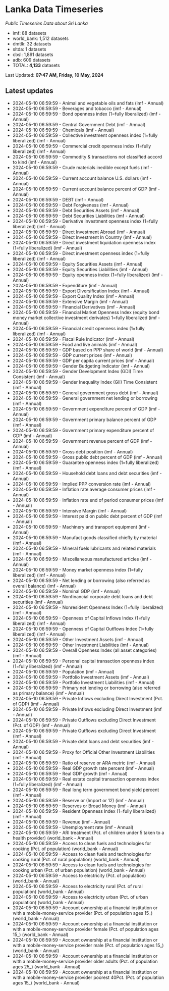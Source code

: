 # Lanka Data Timeseries
*Public Timeseries Data about Sri Lanka*

* imf: 88 datasets
* world_bank: 1,512 datasets
* dmtlk: 32 datasets
* sltda: 1 datasets
* cbsl: 1,891 datasets
* adb: 609 datasets
* TOTAL: **4,133** datasets

Last Updated: **07:47 AM, Friday, 10 May, 2024**

## Latest updates

* 2024-05-10 06:59:59 - Animal and vegetable oils and fats (imf - Annual)
* 2024-05-10 06:59:59 - Beverages and tobacco (imf - Annual)
* 2024-05-10 06:59:59 - Bond openness index (1=fully liberalized) (imf - Annual)
* 2024-05-10 06:59:59 - Central Government Debt (imf - Annual)
* 2024-05-10 06:59:59 - Chemicals (imf - Annual)
* 2024-05-10 06:59:59 - Collective investment openness index (1=fully liberalized) (imf - Annual)
* 2024-05-10 06:59:59 - Commercial credit openness index (1=fully liberalized) (imf - Annual)
* 2024-05-10 06:59:59 - Commodity & transactions not classified accord to kind (imf - Annual)
* 2024-05-10 06:59:59 - Crude materials inedible except fuels (imf - Annual)
* 2024-05-10 06:59:59 - Current account balance U.S. dollars (imf - Annual)
* 2024-05-10 06:59:59 - Current account balance percent of GDP (imf - Annual)
* 2024-05-10 06:59:59 - DEBT (imf - Annual)
* 2024-05-10 06:59:59 - Debt Forgiveness (imf - Annual)
* 2024-05-10 06:59:59 - Debt Securities Assets (imf - Annual)
* 2024-05-10 06:59:59 - Debt Securities Liabilities (imf - Annual)
* 2024-05-10 06:59:59 - Derivative investment openness index (1=fully liberalized) (imf - Annual)
* 2024-05-10 06:59:59 - Direct Investment Abroad (imf - Annual)
* 2024-05-10 06:59:59 - Direct Investment In Country (imf - Annual)
* 2024-05-10 06:59:59 - Direct investment liquidation openness index (1=fully liberalized) (imf - Annual)
* 2024-05-10 06:59:59 - Direct investment openness index (1=fully liberalized) (imf - Annual)
* 2024-05-10 06:59:59 - Equity Securities Assets (imf - Annual)
* 2024-05-10 06:59:59 - Equity Securities Liabilities (imf - Annual)
* 2024-05-10 06:59:59 - Equity openness index (1=fully liberalized) (imf - Annual)
* 2024-05-10 06:59:59 - Expenditure (imf - Annual)
* 2024-05-10 06:59:59 - Export Diversification Index (imf - Annual)
* 2024-05-10 06:59:59 - Export Quality Index (imf - Annual)
* 2024-05-10 06:59:59 - Extensive Margin (imf - Annual)
* 2024-05-10 06:59:59 - Financial Derivatives (imf - Annual)
* 2024-05-10 06:59:59 - Financial Market Openness Index (equity bond money market collective investment derivates) 1=fully liberalized (imf - Annual)
* 2024-05-10 06:59:59 - Financial credit openness index (1=fully liberalized) (imf - Annual)
* 2024-05-10 06:59:59 - Fiscal Rule Indicator (imf - Annual)
* 2024-05-10 06:59:59 - Food and live animals (imf - Annual)
* 2024-05-10 06:59:59 - GDP based on PPP share of world (imf - Annual)
* 2024-05-10 06:59:59 - GDP current prices (imf - Annual)
* 2024-05-10 06:59:59 - GDP per capita current prices (imf - Annual)
* 2024-05-10 06:59:59 - Gender Budgeting Indicator (imf - Annual)
* 2024-05-10 06:59:59 - Gender Development Index (GDI) Time Consistent (imf - Annual)
* 2024-05-10 06:59:59 - Gender Inequality Index (GII) Time Consistent (imf - Annual)
* 2024-05-10 06:59:59 - General government gross debt (imf - Annual)
* 2024-05-10 06:59:59 - General government net lending or borrowing (imf - Annual)
* 2024-05-10 06:59:59 - Government expenditure percent of GDP (imf - Annual)
* 2024-05-10 06:59:59 - Government primary balance percent of GDP (imf - Annual)
* 2024-05-10 06:59:59 - Government primary expenditure percent of GDP (imf - Annual)
* 2024-05-10 06:59:59 - Government revenue percent of GDP (imf - Annual)
* 2024-05-10 06:59:59 - Gross debt position (imf - Annual)
* 2024-05-10 06:59:59 - Gross public debt percent of GDP (imf - Annual)
* 2024-05-10 06:59:59 - Guarantee openness index (1=fully liberalized) (imf - Annual)
* 2024-05-10 06:59:59 - Household debt loans and debt securities (imf - Annual)
* 2024-05-10 06:59:59 - Implied PPP conversion rate (imf - Annual)
* 2024-05-10 06:59:59 - Inflation rate average consumer prices (imf - Annual)
* 2024-05-10 06:59:59 - Inflation rate end of period consumer prices (imf - Annual)
* 2024-05-10 06:59:59 - Intensive Margin (imf - Annual)
* 2024-05-10 06:59:59 - Interest paid on public debt percent of GDP (imf - Annual)
* 2024-05-10 06:59:59 - Machinery and transport equipment (imf - Annual)
* 2024-05-10 06:59:59 - Manufact goods classified chiefly by material (imf - Annual)
* 2024-05-10 06:59:59 - Mineral fuels lubricants and related materials (imf - Annual)
* 2024-05-10 06:59:59 - Miscellaneous manufactured articles (imf - Annual)
* 2024-05-10 06:59:59 - Money market openness index (1=fully liberalized) (imf - Annual)
* 2024-05-10 06:59:59 - Net lending or borrowing (also referred as overall balance) (imf - Annual)
* 2024-05-10 06:59:59 - Nominal GDP (imf - Annual)
* 2024-05-10 06:59:59 - Nonfinancial corporate debt loans and debt securities (imf - Annual)
* 2024-05-10 06:59:59 - Nonresident Openness Index (1=fully liberalized) (imf - Annual)
* 2024-05-10 06:59:59 - Openness of Capital Inflows Index (1=fully liberalized) (imf - Annual)
* 2024-05-10 06:59:59 - Openness of Capital Outflows Index (1=fully liberalized) (imf - Annual)
* 2024-05-10 06:59:59 - Other Investment Assets (imf - Annual)
* 2024-05-10 06:59:59 - Other Investment Liabilities (imf - Annual)
* 2024-05-10 06:59:59 - Overall Openness Index (all asset categories) (imf - Annual)
* 2024-05-10 06:59:59 - Personal capital transaction openness index (1=fully liberalized) (imf - Annual)
* 2024-05-10 06:59:59 - Population (imf - Annual)
* 2024-05-10 06:59:59 - Portfolio Investment Assets (imf - Annual)
* 2024-05-10 06:59:59 - Portfolio Investment Liabilities (imf - Annual)
* 2024-05-10 06:59:59 - Primary net lending or borrowing (also referred as primary balance) (imf - Annual)
* 2024-05-10 06:59:59 - Private Inflows excluding Direct Investment (Pct. of GDP) (imf - Annual)
* 2024-05-10 06:59:59 - Private Inflows excluding Direct Investment (imf - Annual)
* 2024-05-10 06:59:59 - Private Outflows excluding Direct Investment (Pct. of GDP) (imf - Annual)
* 2024-05-10 06:59:59 - Private Outflows excluding Direct Investment (imf - Annual)
* 2024-05-10 06:59:59 - Private debt loans and debt securities (imf - Annual)
* 2024-05-10 06:59:59 - Proxy for Official Other Investment Liabilities (imf - Annual)
* 2024-05-10 06:59:59 - Ratio of reserve or ARA metric (imf - Annual)
* 2024-05-10 06:59:59 - Real GDP growth rate percent (imf - Annual)
* 2024-05-10 06:59:59 - Real GDP growth (imf - Annual)
* 2024-05-10 06:59:59 - Real estate capital transaction openness index (1=fully liberalized) (imf - Annual)
* 2024-05-10 06:59:59 - Real long term government bond yield percent (imf - Annual)
* 2024-05-10 06:59:59 - Reserve or (Import or 12) (imf - Annual)
* 2024-05-10 06:59:59 - Reserves or Broad Money (imf - Annual)
* 2024-05-10 06:59:59 - Resident Openness Index (1=fully liberalized) (imf - Annual)
* 2024-05-10 06:59:59 - Revenue (imf - Annual)
* 2024-05-10 06:59:59 - Unemployment rate (imf - Annual)
* 2024-05-10 06:59:59 - ARI treatment (Pct. of children under 5 taken to a health provider) (world_bank - Annual)
* 2024-05-10 06:59:59 - Access to clean fuels and technologies for cooking (Pct. of population) (world_bank - Annual)
* 2024-05-10 06:59:59 - Access to clean fuels and technologies for cooking rural (Pct. of rural population) (world_bank - Annual)
* 2024-05-10 06:59:59 - Access to clean fuels and technologies for cooking urban (Pct. of urban population) (world_bank - Annual)
* 2024-05-10 06:59:59 - Access to electricity (Pct. of population) (world_bank - Annual)
* 2024-05-10 06:59:59 - Access to electricity rural (Pct. of rural population) (world_bank - Annual)
* 2024-05-10 06:59:59 - Access to electricity urban (Pct. of urban population) (world_bank - Annual)
* 2024-05-10 06:59:59 - Account ownership at a financial institution or with a mobile-money-service provider (Pct. of population ages 15_) (world_bank - Annual)
* 2024-05-10 06:59:59 - Account ownership at a financial institution or with a mobile-money-service provider female (Pct. of population ages 15_) (world_bank - Annual)
* 2024-05-10 06:59:59 - Account ownership at a financial institution or with a mobile-money-service provider male (Pct. of population ages 15_) (world_bank - Annual)
* 2024-05-10 06:59:59 - Account ownership at a financial institution or with a mobile-money-service provider older adults (Pct. of population ages 25_) (world_bank - Annual)
* 2024-05-10 06:59:59 - Account ownership at a financial institution or with a mobile-money-service provider poorest 40Pct. (Pct. of population ages 15_) (world_bank - Annual)